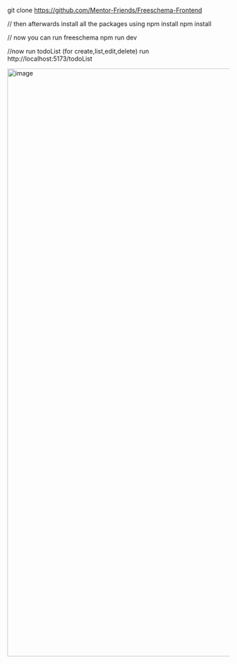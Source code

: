 
git clone https://github.com/Mentor-Friends/Freeschema-Frontend 

// then afterwards install all the packages using npm install
npm install 

// now you can run freeschema
npm run dev

//now run todoList (for create,list,edit,delete)
run http://localhost:5173/todoList

<img width="1333" alt="image" src="https://github.com/user-attachments/assets/acbad16c-b9af-40c9-99a1-ae85dcb9fe34">
